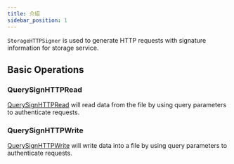 ```yaml
---
title: 介绍
sidebar_position: 1
---
```


`StorageHTTPSigner` is used to generate HTTP requests with signature information for storage service.

## Basic Operations

### QuerySignHTTPRead

[QuerySignHTTPRead](./query_sign_http_read.md) will read data from the file by using query parameters to authenticate requests.

### QuerySignHTTPWrite

[QuerySignHTTPWrite](./query_sign_http_write.md) will write data into a file by using query parameters to authenticate requests.